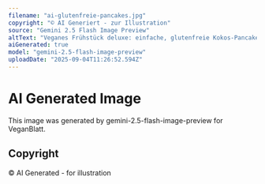 ```yaml
---
filename: "ai-glutenfreie-pancakes.jpg"
copyright: "© AI Generiert - zur Illustration"
source: "Gemini 2.5 Flash Image Preview"
altText: "Veganes Frühstück deluxe: einfache, glutenfreie Kokos-Pancakes"
aiGenerated: true
model: "gemini-2.5-flash-image-preview"
uploadDate: "2025-09-04T11:26:52.594Z"
---
```


# AI Generated Image

This image was generated by gemini-2.5-flash-image-preview for VeganBlatt.

## Copyright
© AI Generated - for illustration
